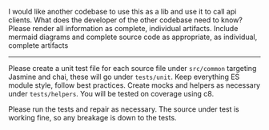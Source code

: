 I would like another codebase to use this as a lib and use it to call api clients. What does the developer of the other codebase need to know? Please render all information as complete, individual artifacts. Include mermaid diagrams and complete source code as appropriate, as individual, complete artifacts

---

Please create a unit test file for each source file under `src/common` targeting Jasmine and chai, these will go under `tests/unit`. Keep everything ES module style, follow best practices. Create mocks and helpers as necessary under `tests/helpers`. You will be tested on coverage using c8.

Please run the tests and repair as necessary. The source under test is working fine, so any breakage is down to the tests.